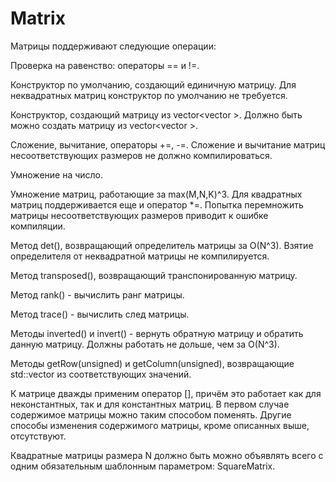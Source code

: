 # Matrix
Матрицы поддерживают следующие операции:

Проверка на равенство: операторы == и !=.

Конструктор по умолчанию, создающий единичную матрицу. Для неквадратных матриц конструктор по умолчанию не требуется.

Конструктор, создающий матрицу из vector<vector<T> >. Должно быть можно создать матрицу из vector<vector<int> >.
  
Сложение, вычитание, операторы +=, -=. Сложение и вычитание матриц несоответствующих размеров не должно компилироваться.
  
Умножение на число.
  
Умножение матриц, работающие за max(M,N,K)^3. Для квадратных матриц поддерживается еще и оператор *=. Попытка перемножить матрицы несоответствующих размеров приводит к ошибке компиляции.
  
Метод det(), возвращающий определитель матрицы за O(N^3). Взятие определителя от неквадратной матрицы не компилируется.
  
Метод transposed(), возвращающий транспонированную матрицу.
  
Метод rank() - вычислить ранг матрицы.
  
Метод trace() - вычислить след матрицы.
  
Методы inverted() и invert() - вернуть обратную матрицу и обратить данную матрицу. Должны работать не дольше, чем за O(N^3).
  
Методы getRow(unsigned) и getColumn(unsigned), возвращающие std::vector<Field> из соответствующих значений.
  
К матрице дважды применим оператор [], причём это работает как для неконстантных, так и для константных матриц. В первом случае содержимое матрицы  можно таким способом поменять.
Другие способы изменения содержимого матрицы, кроме описанных выше, отсутствуют. 
  
Квадратные матрицы размера N должно быть можно объявлять всего с одним обязательным шаблонным параметром: SquareMatrix<N>.
